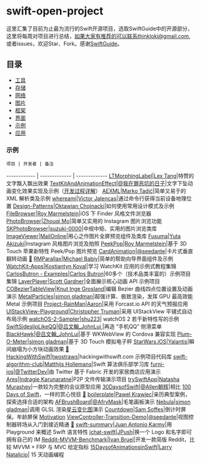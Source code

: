 # swift-open-project
这里汇集了目前为止最为流行的Swift开源项目，选取SwiftGuide中的开源部分，这里将每周对项目进行总结，如果大家有推荐的可以联系thinkloki@gmail.com,或者issues，欢迎Star、Fork。感谢[SwiftGuide](https://github.com/ipader/SwiftGuide)。

## 目录
* [工具](#tools)
* [存储](#storage)
* [网络](#network)
* [图片](#pictures)
* [框架](#framework)
* [界面](#interfaces)
* [示例](#demo)
* [应用](#projects)
	



### <a id="demo"></a>示例

	项目 | 开发者 | 备注
------------ | ------------- | -------------
[LTMorphingLabel](https://github.com/lexrus/LTMorphingLabel)|[Lex Tang](http://weibo.com/lexrus)|特赞的文字飘入飘出效果
[TextKitAndAnimationEffect](https://github.com/morpheus1984/TextKitAndAnimationEffect)|[@我在罪恶坑的日子](http://weibo.com/u/1660258615)|文字下坠动画变化效果实现及示例（[开发过程详解](http://www.ismash.cn/post/ru-he-shi-xian-zi-ji-mei-shi-xian-guo-de-xu-qiu-zhi-wen-ben-dong-hua-pian)）
[AEXML](https://github.com/tadija/AEXML)|[Marko Tadić](https://github.com/tadija)|简单又易于的 XML 解析类及示例
[whereami](https://github.com/victor/whereami)|[Victor Jalencas](http://victor.sh)|通过命令行获得当前设备地理位置
[Design-Patterns](https://github.com/ochococo/Design-Patterns-In-Swift)|[Oktawian Chojnacki](https://github.com/ochococo)|如何使用常用设计模式及示例
[FileBrowser](https://github.com/marmelroy/FileBrowser)|[Roy Marmelstein](https://github.com/marmelroy)|iOS 下 Finder 风格文件浏览器
[PhotoBrowser](https://github.com/MoZhouqi/PhotoBrowser)|[Zhouqi Mo](http://weibo.com/u/2626996387)|简单又实用的 Instagram 图片浏览功能
[SKPhotoBrowser](https://github.com/suzuki-0000/SKPhotoBrowser)|[suzuki-0000](https://github.com/suzuki-0000)|中规中矩、实用的图片浏览类库
[ImageViewer](https://github.com/MailOnline/ImageViewer)|[MailOnline](https://github.com/MailOnline)|用心之作图片全屏预览组件及类库
[Fusuma](https://github.com/ytakzk/Fusuma)|[Yuta Akizuki](https://github.com/ytakzk)|Instagram 风格图片浏览及拍照
[PeekPop](https://github.com/marmelroy/PeekPop)|[Roy Marmelstein](https://github.com/marmelroy)|基于 3D Touch 苹果新特性 Peek/Pop 图片预览
[CardAnimation](https://github.com/seedante/CardAnimation)|[@seedante](http://weibo.com/u/1815689155)|卡片式垂直翻转动画 [🔗](http://www.jianshu.com/p/286222d4edf8)
[RMParallax](https://github.com/michaelbabiy/RMParallax)|[Michael Babiy](https://github.com/michaelbabiy)|简单的帮助向导界面组件及示例
[WatchKit-Apps](https://github.com/kostiakoval/WatchKit-Apps)|[Kostiantyn Koval](https://github.com/kostiakoval)|学习 WatchKit 应用的示例式教程集锦
[CarlosButron - Examples](https://github.com/CarlosButron/Swift)|[Carlos Butron](https://github.com/CarlosButron)|60多个（技术品类丰富的）示例项目集锦
[LayerPlayer](https://github.com/scotteg/LayerPlayer)|[Scott Gardner](https://github.com/scotteg)|全面展示核心动画 API 示例项目
[COBezierTableView](https://github.com/knutigro/COBezierTableView)|[Knut Inge Grosland](https://github.com/knutigro)|编辑 Bezier 曲线四点位置设置及动画演示
[MetalParticles](https://github.com/FlexMonkey/MetalParticles)|[simon gladman](https://github.com/FlexMonkey)|超强计算、极致渲染，发挥 GPU 最高效能 Metal 示例项目
[Project-RainMan](https://github.com/Mav3r1ck/Project-RainMan)|[Aaron](https://github.com/Mav3r1ck)|采用 Forcast.io API 的天气预报应用
[UIStackView-Playground](https://github.com/jstart/UIStackView-Playground)|[Christopher Truman](https://github.com/jstart)|采用 UIStackView 平铺式自动布局示例 
[watchOS-2-Sampler](https://github.com/shu223/watchOS-2-Sampler)|[shu223](https://github.com/shu223)| watchOS 2 若干新特性写的示例
[SwiftSideslipLikeQQ](https://github.com/johnlui/SwiftSideslipLikeQQ)|[@吕文翰_JohnLui ](http://weibo.com/balishengmuyuan)|再造 “手机QQ” 侧滑菜单
[BlackHawk](https://github.com/Lucky-Orange/BlackHawk)|[@吕文翰_JohnLui](http://weibo.com/balishengmuyuan)|基于 WKWebView 的 Cordova 兼容实现
[Plum-O-Meter](https://github.com/FlexMonkey/Plum-O-Meter)|[simon gladman](https://github.com/FlexMonkey)|基于 3D Touch 模拟电子秤
[StarWars.iOS](https://github.com/Yalantis/StarWars.iOS)|[Yalantis](https://github.com/Yalantis)|瞬间崩塌为小方块动画效果 [🔗](https://yalantis.com/blog/uidynamics-uikit-or-opengl-3-types-of-ios-animations-for-the-star-wars/)
[HackingWithSwift](https://github.com/twostraws/HackingWithSwift)|[twostraws](https://github.com/twostraws)|hackingwithswift.com 示例项目代码库
[swift-algorithm-club](https://github.com/hollance/swift-algorithm-club)|[Matthijs Hollemans](hollance/swift-algorithm-club)|Swift 算法俱乐部学习库
[furni-ios](https://github.com/twitterdev/furni-ios)|[@TwitterDev](https://github.com/twitterdev)|由 Twitter 基于 Fabric 开发的家居商店应用演示
[Ares](https://github.com/indragiek/Ares)|[Indragie Karunaratne](https://github.com/indragiek/Ares)|P2P 文件传输演示项目
[trySwiftApp](https://github.com/NatashaTheRobot/trySwiftApp)|[Natasha Murashev](https://github.com/NatashaTheRobot)|一款较为完整的会议原型应用
[30DaysofSwift](https://github.com/allenwong/30DaysofSwift)|[@Allen朝辉](http://weibo.com/wangchaohui)|相比 [100 Days of Swift](http://samvlu.com/index.html)，一样的赏心悦目 [🔗](https://github.com/allenwong/30DaysofSwift/blob/master/README.md)
[boilerplate](https://github.com/tailec/boilerplate)|[Pawel Krawiec](https://github.com/tailec)|亲历典型案例，探索选择合适的架构
[AFBrushBoard](https://github.com/AfryMask/AFBrushBoard)|[@AfryMask](http://weibo.com/u/2233947233)|毛笔画板演示
[Nebula](https://github.com/FlexMonkey/Nebula)|[simon gladman](https://github.com/FlexMonkey)|调用 GLSL 渲染[星云变化图](http://glslsandbox.com/e#31308.0)演示
[Countdown](https://github.com/soffes/Countdown)|[Sam Soffes](https://github.com/soffes)|倒计时屏保。年龄屏保 [Motivation](https://github.com/soffes/Motivation)
[ViewController-Transition-Demo](https://github.com/seedante/iOS-ViewController-Transition-Demo)|[@seedante](http://weibo.com/u/1815689155)|视图控制器转场从入门到接近精通 [🔗](https://github.com/seedante/iOS-Note/wiki/ViewController-Transition)
[swift-summary](https://github.com/jakarmy/swift-summary)|[Juan Antonio Karmy](https://github.com/jakarmy/)|用 Playground 来概述 Swift 语言特性
[jchat-swift](https://github.com/jpush/jchat-swift)|[JPush](https://github.com/jpush/)|换一个 Logo 和名字即可拥有自己的 IM
[Reddit-MVVM-Benchmark](https://github.com/ivanbruel/Reddit-MVVM-Benchmark)|[Ivan Bruel](https://github.com/ivanbruel/)|开发一款简版 Reddit，比较 MVVM + FRP 与 MVC 给定指标
[15DaysofAnimationsinSwift](https://github.com/larrynatalicio/15DaysofAnimationsinSwift)|[Larry Natalicio](https://github.com/larrynatalicio)| 15 天动画编程



